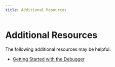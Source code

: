 ```yaml
---
title: Additional Resources
---
```

# Additional Resources

The following additional resources may be helpful.

- [Getting Started with the Debugger](https://docs.microsoft.com/en-us/visualstudio/debugger/getting-started-with-the-debugger?view=vs-2017)
